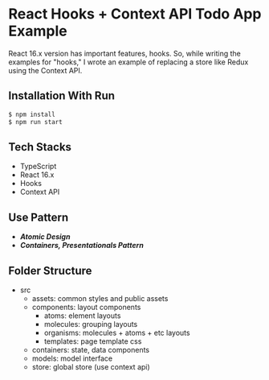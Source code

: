 # React Hooks + Context API Todo App Example

React 16.x version has important features, hooks.
So, while writing the examples for "hooks," I wrote an example of replacing a store like Redux using the Context API.

## Installation With Run

```bash
$ npm install
$ npm run start
```

## Tech Stacks

- TypeScript
- React 16.x
- Hooks
- Context API

## Use Pattern

- ***Atomic Design***
- ***Containers, Presentationals Pattern***

## Folder Structure

- src
  - assets: common styles and public assets
  - components: layout components
    - atoms: element layouts
    - molecules: grouping layouts
    - organisms: molecules + atoms + etc layouts
    - templates: page template css
  - containers: state, data components
  - models: model interface
  - store: global store (use context api)